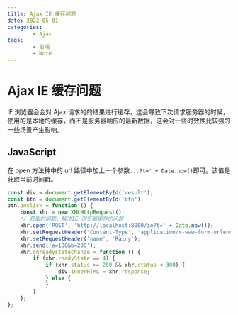 ```yaml
---
title: Ajax IE 缓存问题
date: 2022-05-01
categories:
        - Ajax
tags:
        - 前端
        - Note
---
```


# Ajax IE 缓存问题

IE 浏览器会会对 Ajax 请求的的结果进行缓存，这会导致下次请求服务器的时候，使用的是本地的缓存，而不是服务器响应的最新数据，这会对一些时效性比较强的一些场景产生影响。

## JavaScript

在 open 方法种中的 url 路径中加上一个参数`...?t=' + Date.now()`即可。该值是获取当前时间戳。

```js
const div = document.getElementById('result');
const btn = document.getElementById('btn');
btn.onclick = function () {
	const xhr = new XMLHttpRequest();
	// 获取时间戳，解决IE 浏览器缓存的问题
	xhr.open('POST', 'http://localhost:8000/ie?t=' + Date.now());
	xhr.setRequestHeader('Content-Type', 'application/x-www-form-urlencoded');
	xhr.setRequestHeader('name', 'Rainy');
	xhr.send('a=100&b=200');
	xhr.onreadystatechange = function () {
		if (xhr.readyState == 4) {
			if (xhr.status >= 200 && xhr.status < 300) {
				div.innerHTML = xhr.response;
			} else {
			}
		}
	};
};
```
